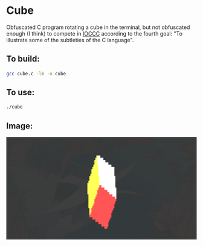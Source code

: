 # Cube

Obfuscated C program rotating a cube in the terminal, but not obfuscated enough
(I think) to compete in [IOCCC](https://www.ioccc.org/) according to the fourth
goal: "To illustrate some of the subtleties of the C language".

## To build:

```sh
gcc cube.c -lm -o cube
```

## To use:

```sh
./cube
```

## Image:

![Cube screenshot](./cube.png)

